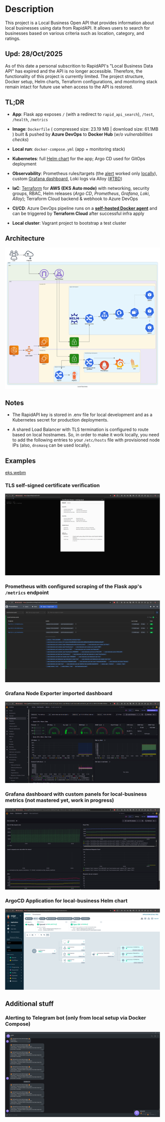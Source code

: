 # Description

This project is a Local Business Open API that provides information about local businesses using data from RapidAPI. It allows users to search for businesses based on various criteria such as location, category, and ratings.

## Upd: 28/Oct/2025

As of this date a personal subscrition to RapidAPI's "Local Business Data API" has expired and the API is no longer accessible. Therefore, the functionality of this project is currently limited. The project structure, Docker setup, Helm charts, Terraform configurations, and monitoring stack remain intact for future use when access to the API is restored.

## TL;DR

- **App**: Flask app exposes `/` (with a redirect to `rapid_api_search`), `/test`, `/health`, `/metrics`

- **Image**: `Dockerfile` ( compressed size: 23.19 MB | download size: 61.1MB ) built & pushed by **Azure DevOps** to **Docker Hub** (*w/o vulnerabilities checks*)

- **Local run**: `docker-compose.yml` (app + monitoring stack)

- **Kubernetes**: full [Helm chart](https://github.com/alakaganaguathoork/local-business/tree/main/helm/charts/local-business) for the app; Argo CD used for GitOps deployment

- **Observability**: Prometheus rules/targets (the [alert](https://github.com/alakaganaguathoork/local-business/blob/main/monitoring/prometheus/prometheus.rules.yml) worked only [locally](https://github.com/alakaganaguathoork/local-business/tree/main/monitoring/alertmanager)), custom [Grafana dashboard](https://github.com/alakaganaguathoork/local-business/blob/main/monitoring/grafana/dashboards/main.json), Loki logs via Alloy ([#TBD](https://github.com/alakaganaguathoork/local-business/blob/main/monitoring/alloy/config/config%2Calloy))

- **IaC**: [Terraform](https://github.com/alakaganaguathoork/local-business/tree/main/terraform) for **AWS (EKS Auto mode)** with networking, security groups, RBAC, Helm releases (*Argo CD*, *Prometheus*, *Grafana*, *Loki*, *Alloy*); Terraform Cloud backend & webhook to Azure DevOps

- **CI/CD**: Azure DevOps pipeline runs on a [**self-hosted Docker agent**](https://github.com/alakaganaguathoork/azure-pipelines-agent) and can be triggered by **Terraform Cloud** after successful infra apply

- **Local cluster**: Vagrant project to bootstrap a test cluster

## Architecture

![architecture](docs/architecture.png "Architecture")

## Notes

- The RapidAPI key is stored in .env file for local development and as a Kubernetes secret for production deployments.

- A shared Load Balancer with TLS termination is configured to route based on local hostnames. So, in order to make it work locally, you need to add the following entries to your `/etc/hosts` file with provisioned node IPs (also, `dnsmasq` can be used locally).

## Examples

[eks.webm](https://github.com/user-attachments/assets/de557b22-a861-48fb-b69d-c6ff2f4c4e39)

### TLS self-signed certificate verification

![tls local-business](images/2025-10-28_03-35.png "TLS local-business")

### Prometheus with configured scraping of the Flask app's `/metrics` endpoint

![prom local-business](images/2025-10-28_12-49.png "Prom local-business")

### Grafana Node Exporter imported dashboard

![grafana node-exporter](images/2025-10-28_22-00.png "Grafana Node Exporter")

### Grafana dashboard with custom panels for local-business metrics (not mastered yet, work in progress)

![grafana local-business](images/2025-10-28_22-06.png "Grafana local-business")

### ArgoCD Application for local-business Helm chart

![argocd local-business](images/2025-10-27_19-22.png "ArgoCD local-business")

## Additional stuff

### Alerting to Telegram bot (only from local setup via **Docker Compose**)

![alertmanager telegram](images/2025-10-28_23-03.png "Alertmanager Telegram")
